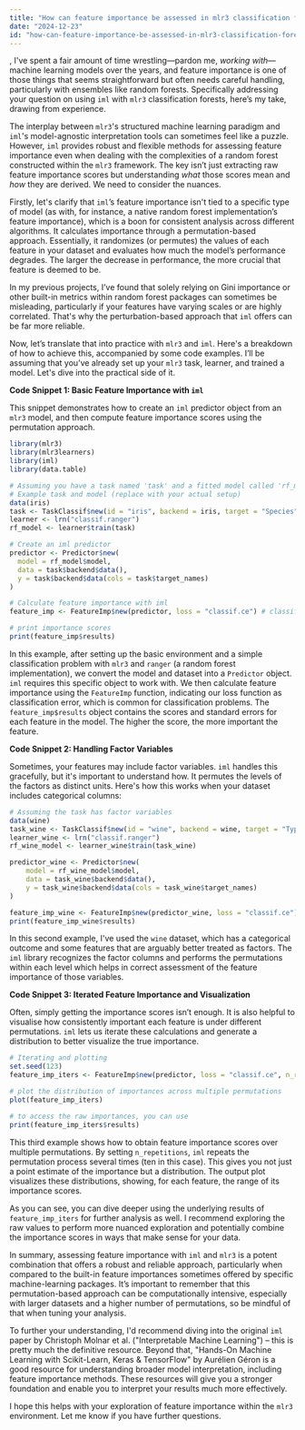 ```yaml
---
title: "How can feature importance be assessed in mlr3 classification forests using iml?"
date: "2024-12-23"
id: "how-can-feature-importance-be-assessed-in-mlr3-classification-forests-using-iml"
---
```


,  I've spent a fair amount of time wrestling—pardon me, *working with*—machine learning models over the years, and feature importance is one of those things that seems straightforward but often needs careful handling, particularly with ensembles like random forests. Specifically addressing your question on using `iml` with `mlr3` classification forests, here’s my take, drawing from experience.

The interplay between `mlr3`'s structured machine learning paradigm and `iml`'s model-agnostic interpretation tools can sometimes feel like a puzzle. However, `iml` provides robust and flexible methods for assessing feature importance even when dealing with the complexities of a random forest constructed within the `mlr3` framework. The key isn’t just extracting raw feature importance scores but understanding *what* those scores mean and *how* they are derived. We need to consider the nuances.

Firstly, let's clarify that `iml`’s feature importance isn't tied to a specific type of model (as with, for instance, a native random forest implementation’s feature importance), which is a boon for consistent analysis across different algorithms. It calculates importance through a permutation-based approach. Essentially, it randomizes (or permutes) the values of each feature in your dataset and evaluates how much the model’s performance degrades. The larger the decrease in performance, the more crucial that feature is deemed to be.

In my previous projects, I’ve found that solely relying on Gini importance or other built-in metrics within random forest packages can sometimes be misleading, particularly if your features have varying scales or are highly correlated. That's why the perturbation-based approach that `iml` offers can be far more reliable.

Now, let’s translate that into practice with `mlr3` and `iml`. Here's a breakdown of how to achieve this, accompanied by some code examples. I’ll be assuming that you’ve already set up your `mlr3` task, learner, and trained a model. Let's dive into the practical side of it.

**Code Snippet 1: Basic Feature Importance with `iml`**

This snippet demonstrates how to create an `iml` predictor object from an `mlr3` model, and then compute feature importance scores using the permutation approach.

```r
library(mlr3)
library(mlr3learners)
library(iml)
library(data.table)

# Assuming you have a task named 'task' and a fitted model called 'rf_model'
# Example task and model (replace with your actual setup)
data(iris)
task <- TaskClassif$new(id = "iris", backend = iris, target = "Species")
learner <- lrn("classif.ranger")
rf_model <- learner$train(task)

# Create an iml predictor
predictor <- Predictor$new(
  model = rf_model$model,
  data = task$backend$data(),
  y = task$backend$data(cols = task$target_names)
)

# Calculate feature importance with iml
feature_imp <- FeatureImp$new(predictor, loss = "classif.ce") # classification error

# print importance scores
print(feature_imp$results)
```

In this example, after setting up the basic environment and a simple classification problem with `mlr3` and `ranger` (a random forest implementation), we convert the model and dataset into a `Predictor` object. `iml` requires this specific object to work with.  We then calculate feature importance using the `FeatureImp` function, indicating our loss function as classification error, which is common for classification problems. The `feature_imp$results` object contains the scores and standard errors for each feature in the model. The higher the score, the more important the feature.

**Code Snippet 2: Handling Factor Variables**

Sometimes, your features may include factor variables. `iml` handles this gracefully, but it's important to understand how. It permutes the levels of the factors as distinct units. Here's how this works when your dataset includes categorical columns:

```r
# Assuming the task has factor variables
data(wine)
task_wine <- TaskClassif$new(id = "wine", backend = wine, target = "Type")
learner_wine <- lrn("classif.ranger")
rf_wine_model <- learner_wine$train(task_wine)

predictor_wine <- Predictor$new(
    model = rf_wine_model$model,
    data = task_wine$backend$data(),
    y = task_wine$backend$data(cols = task_wine$target_names)
)

feature_imp_wine <- FeatureImp$new(predictor_wine, loss = "classif.ce")
print(feature_imp_wine$results)
```

In this second example, I've used the `wine` dataset, which has a categorical outcome and some features that are arguably better treated as factors. The `iml` library recognizes the factor columns and performs the permutations within each level which helps in correct assessment of the feature importance of those variables.

**Code Snippet 3: Iterated Feature Importance and Visualization**

Often, simply getting the importance scores isn’t enough. It is also helpful to visualise how consistently important each feature is under different permutations. `iml` lets us iterate these calculations and generate a distribution to better visualize the true importance.

```r
# Iterating and plotting
set.seed(123)
feature_imp_iters <- FeatureImp$new(predictor, loss = "classif.ce", n_repetitions = 10)

# plot the distribution of importances across multiple permutations
plot(feature_imp_iters)

# to access the raw importances, you can use
print(feature_imp_iters$results)
```

This third example shows how to obtain feature importance scores over multiple permutations. By setting `n_repetitions`, `iml` repeats the permutation process several times (ten in this case). This gives you not just a point estimate of the importance but a distribution. The output plot visualizes these distributions, showing, for each feature, the range of its importance scores.

As you can see, you can dive deeper using the underlying results of `feature_imp_iters` for further analysis as well. I recommend exploring the raw values to perform more nuanced exploration and potentially combine the importance scores in ways that make sense for your data.

In summary, assessing feature importance with `iml` and `mlr3` is a potent combination that offers a robust and reliable approach, particularly when compared to the built-in feature importances sometimes offered by specific machine-learning packages. It’s important to remember that this permutation-based approach can be computationally intensive, especially with larger datasets and a higher number of permutations, so be mindful of that when tuning your analysis.

To further your understanding, I'd recommend diving into the original `iml` paper by Christoph Molnar et al. ("Interpretable Machine Learning") – this is pretty much the definitive resource. Beyond that, "Hands-On Machine Learning with Scikit-Learn, Keras & TensorFlow" by Aurélien Géron is a good resource for understanding broader model interpretation, including feature importance methods. These resources will give you a stronger foundation and enable you to interpret your results much more effectively.

I hope this helps with your exploration of feature importance within the `mlr3` environment. Let me know if you have further questions.
